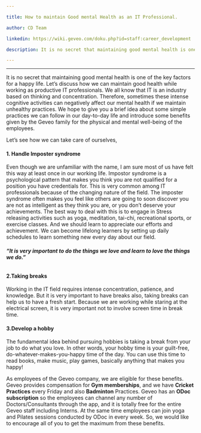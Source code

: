 ```yaml
---

title: How to maintain Good mental Health as an IT Professional.

author: CD Team 

linkedin: https://wiki.geveo.com/doku.php?id=staff:career_development

description: It is no secret that maintaining good mental health is one of the key factors for a happy life. Let’s discuss how we can maintain good health while working as productive IT professionals. We all know that IT is an industry based on thinking and concentration. Therefore, sometimes these intense cognitive activities can negatively affect our mental health if we maintain unhealthy practices. I hope to give you a brief idea about some simple practices we can follow in our day-to-day life and introduce some benefits given by the Geveo family for the physical and mental well-being of the employees.

---
```

___
It is no secret that maintaining good mental health is one of the key factors for a happy life. Let’s discuss how we can maintain good health while working as productive IT professionals. We all know that IT is an industry based on thinking and concentration. Therefore, sometimes these intense cognitive activities can negatively affect our mental health if we maintain unhealthy practices. We hope to give you a brief idea about some simple practices we can follow in our day-to-day life and introduce some benefits given by the Geveo family for the physical and mental well-being of the employees. 

Let’s see how we can take care of ourselves,

#### **1.	Handle Imposter syndrome**

Even though we are unfamiliar with the name, I am sure most of us have felt this way at least once in our working life. Impostor syndrome is a psychological pattern that makes you think you are not qualified for a position you have credentials for. This is very common among IT professionals because of the changing nature of the field. The imposter syndrome often makes you feel like others are going to soon discover you are not as intelligent as they think you are, or you don’t deserve your achievements. 
The best way to deal with this is to engage in Stress releasing activities such as yoga, meditation, tai-chi, recreational sports, or exercise classes.  And we should learn to appreciate our efforts and achievement. 
We can become lifelong learners by setting up daily schedules to learn something new every day about our field. 

###### **“It is very important to do the things we love and learn to love the things we do.”**

#### **2.Taking breaks**

Working in the IT field requires intense concentration, patience, and knowledge. But it is very important to have breaks also, taking breaks can help us to have a fresh start. Because we are working while staring at the electrical screen, it is very important not to involve screen time in break time. 


#### **3.Develop a hobby**
The fundamental idea behind pursuing hobbies is taking a break from your job to do what you love. In other words, your hobby time is your guilt-free, do-whatever-makes-you-happy time of the day. You can use this time to read books, make music, play games, basically anything that makes you happy!

As employees of the Geveo company, we are eligible for these benefits. Geveo provides compensation for **Gym memberships**, and we have **Cricket Practices** every Friday and also **Badminton** Practices.  Geveo has an **ODoc subscription** so the employees can channel any number of Doctors/Consultants through the app, and it is totally free for the entire Geveo staff including Interns. At the same time employees can join yoga and Pilates sessions conducted by ODoc in every week. So, we would like to encourage all of you to get the maximum from these benefits. 

